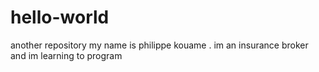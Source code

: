 # hello-world
another repository
my name is philippe kouame . im an insurance broker and im learning to program
